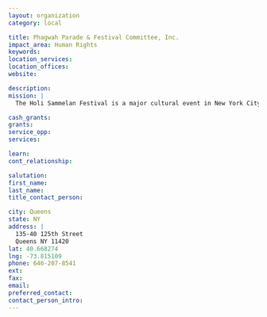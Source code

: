 ```yaml
---
layout: organization
category: local

title: Phagwah Parade & Festival Committee, Inc.
impact_area: Human Rights
keywords: 
location_services: 
location_offices: 
website: 

description: 
mission: |
  The Holi Sammelan Festival is a major cultural event in New York City. For the Indo-Caribbean community, it has now become one of the biggest cultural activities of the year, where some 3,000 people participate and thousands more follow this program live on WICR radio 1620AM. Over 50 Non-Government Organizations (NGOs), including Mandirs are participating to celebrate one of Hinduism’s most significant religious/cultural festivals, called Phagwah or Holi, that dates back to over 5,000 years. Phagwah marks the beginning of the Indian spring and ushers in a time of the sharing of goodwill and our bounty.

cash_grants: 
grants: 
service_opp: 
services: 

learn: 
cont_relationship: 

salutation: 
first_name: 
last_name: 
title_contact_person: 

city: Queens
state: NY
address: |
  135-40 125th Street    
  Queens NY 11420
lat: 40.668274
lng: -73.815109
phone: 646-207-8541
ext: 
fax: 
email: 
preferred_contact: 
contact_person_intro: 
---
```


